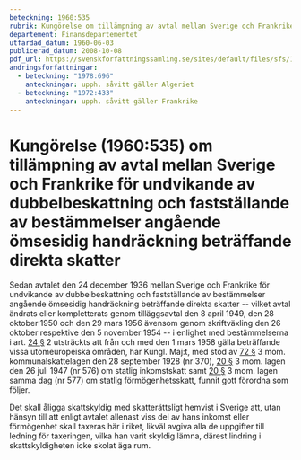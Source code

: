 ```yaml
---
beteckning: 1960:535
rubrik: Kungörelse om tillämpning av avtal mellan Sverige och Frankrike för undvikande av dubbelbeskattning och fastställande av bestämmelser angående ömsesidig handräckning beträffande direkta skatter
departement: Finansdepartementet
utfardad_datum: 1960-06-03
publicerad_datum: 2008-10-08
pdf_url: https://svenskforfattningssamling.se/sites/default/files/sfs/1960-06/SFS1960-535.pdf
andringsforfattningar:
  - beteckning: "1978:696"
    anteckningar: upph. såvitt gäller Algeriet
  - beteckning: "1972:433"
    anteckningar: upph. såvitt gäller Frankrike
---
```


# Kungörelse (1960:535) om tillämpning av avtal mellan Sverige och Frankrike för undvikande av dubbelbeskattning och fastställande av bestämmelser angående ömsesidig handräckning beträffande direkta skatter

Sedan avtalet den 24 december 1936 mellan Sverige och Frankrike för undvikande av dubbelbeskattning och fastställande av bestämmelser angående ömsesidig handräckning beträffande direkta skatter -- vilket avtal ändrats eller kompletterats genom tilläggsavtal den 8 april  1949, den 28 oktober 1950 och den 29 mars 1956 ävensom genom  skriftväxling den 26 oktober respektive den 5 november 1954 -- i  enlighet med bestämmelserna i art. [24 §](#24) 2 utsträckts att från och med  den 1 mars 1958 gälla beträffande vissa utomeuropeiska områden, har  Kungl. Maj:t, med stöd av [72 §](#72) 3 mom. kommunalskattelagen den 28  september 1928 (nr 370), [20 §](#20) 3 mom. lagen den 26 juli 1947 (nr 576)  om statlig inkomstskatt samt [20 §](#20) 3 mom. lagen samma dag (nr 577) om  statlig förmögenhetsskatt, funnit gott förordna som följer.

Det skall åligga skattskyldig med skatterättsligt hemvist i Sverige att, utan hänsyn till att enligt avtalet allenast viss del av hans inkomst eller förmögenhet skall taxeras här i riket, likväl avgiva  alla de uppgifter till ledning för taxeringen, vilka han varit skyldig lämna, därest lindring i skattskyldigheten icke skolat äga rum.
